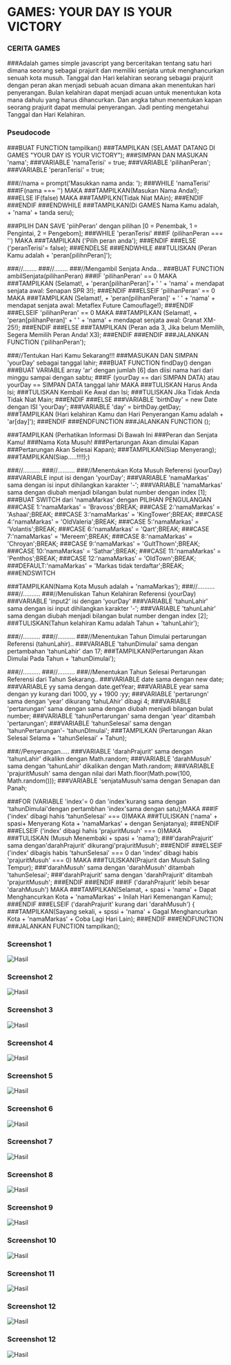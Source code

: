 # GAMES: YOUR DAY IS YOUR VICTORY

### CERITA GAMES


###Adalah games simple javascript yang berceritakan tentang satu hari dimana seorang sebagai prajurit dan memiliki senjata untuk menghancurkan senuah kota musuh. Tanggal dan Hari kelahiran seorang sebagai prajurit dengan peran akan menjadi sebuah acuan dimana akan menentukan hari penyerangan. Bulan kelahiran dapat menjadi acuan untuk menentukan kota mana dahulu yang harus dihancurkan. Dan angka tahun menentukan kapan seorang prajurit dapat memulai penyerangan. Jadi penting mengetahui Tanggal dan Hari Kelahiran.


### Pseudocode
###BUAT FUNCTION tampilkan()
###TAMPILKAN (SELAMAT DATANG DI GAMES "YOUR DAY IS YOUR VICTORY");
###SIMPAN DAN MASUKAN 'nama';
###VARIABLE 'namaTerisi' = true;
###VARIABLE 'pilihanPeran';
###VARIABLE 'peranTerisi' = true;

###//nama = prompt('Masukkan nama anda: ');
###WHILE 'namaTerisi'
###IF(nama === '') MAKA
###TAMPILKAN(Masukan Nama Anda!);
###ELSE IF(false) MAKA
###TAMPILKN(Tidak Niat MAin);
###ENDIF
###ENDIF
###ENDWHILE
###TAMPILKAN(Di GAMES Nama Kamu adalah,  + 'nama' + tanda seru);

###PILIH DAN SAVE 'piihPeran' dengan pilihan [0 = Penembak, 1 = Pengintai, 2 = Pengebom];
###WHILE 'peranTerisi'
###IF (pilihanPeran === '') MAKA
###TAMPILKAN ('Pilih peran anda');
###ENDIF
###ELSE ('peranTerisi'= false);
###ENDELSE
###ENDWHILE
###TULISKAN (Peran Kamu adalah + 'peran[pilihnPeran]');

###//........
###//........
###//Mengambil Senjata Anda...
###BUAT FUNCTION ambilSenjata(pilihanPeran)
###IF 'pilihanPeran' == 0 MAKA
###TAMPILKAN (Selamat!,  + 'peran[pilihanPeran]'+ ' ' + 'nama' + mendapat senjata awal: Senapan SPR 3!);
###ENDIF
###ELSEIF 'pilihanPeran' == 0 MAKA
###TAMPILKAN (Selamat!,  + 'peran[pilihanPeran]' + ' ' + 'nama' + mendapat senjata awal: Metaflex Future Camouflage!);
###ENDIF
###ELSEIF 'pilihanPeran' == 0 MAKA
###TAMPILKAN (Selamat!,  + 'peran[pilihanPeran]' + ' ' + 'nama' + mendapat senjata awal: Granat XM-25!);
###ENDIF
###ELSE
###TAMPILKAN (Peran ada 3, Jika belum Memilih, Segera Memilih Peran Anda! X3);
###ENDIF
###ENDIF
###JALANKAN FUNCTION ('pilihanPeran');

###//Tentukan Hari Kamu Sekarang!!!
###MASUKAN DAN SIMPAN 'yourDay' sebagai tanggal lahir;
###BUAT FUNCTION findDay() dengan
###BUAT VARIABLE array 'ar' dengan jumlah [6] dan diisi nama hari dari minggu sampai dengan sabtu;
###IF (yourDay == dari SIMPAN DATA) atau yourDay == SIMPAN DATA tanggal lahir MAKA
###TULISKAN Harus Anda Isi;
###TULISKAN Kembali Ke Awal dan Isi;
###TULISKAN Jika Tidak Anda Tidak Niat Main;
###ENDIF
###ELSE
###VARIABLE 'birthDay' = new Date dengan ISI 'yourDay';
###VARIABLE 'day' = birthDay.getDay;
###TAMPILKAN (Hari kelahiran Kamu dan Hari Penyerangan Kamu adalah  + 'ar[day]');
###ENDIF
###ENDFUNCTION
###JALANKAN FUNCTION ();

###TAMPILKAN (Perhatikan Informasi Di Bawah Ini
###Peran dan Senjata Kamu!
###Nama Kota Musuh!
###Pertarungan Akan dimulai Kapan
###Pertarungan Akan Selesai Kapan);
###TAMPILKAN(Siap Menyerang);
###TAMPILKAN(Siap.....!!!!);)

###//..........
###//..........
###//Menentukan Kota Musuh Referensi (yourDay)
###VARIABLE input isi dengan 'yourDay';
###VARIABLE 'namaMarkas' sama dengan isi input dihilangkan karakter '-';
###VARIABLE 'namaMarkas' sama dengan diubah menjadi bilangan bulat number dengan index [1];
###BUAT SWITCH dari 'namaMarkas' dengan PILIHAN PENGULANGAN
###CASE 1:'namaMarkas' = 'Bravoss';BREAK;
###CASE 2:'namaMarkas' = 'Ashaai';BREAK;
###CASE 3:'namaMarkas' = 'KingTower';BREAK;
###CASE 4:'namaMarkas' = 'OldValeria';BREAK;
###CASE 5:'namaMarkas' = 'Volantis';BREAK;
###CASE 6:'namaMarkas' = 'Qart';BREAK;
###CASE 7:'namaMarkas' = 'Mereem';BREAK;
###CASE 8:'namaMarkas' = 'Chroyan';BREAK;
###CASE 9:'namaMarkas' = 'GultThown';BREAK;
###CASE 10:'namaMarkas' = 'Sathar';BREAK;
###CASE 11:'namaMarkas' = 'Penthos';BREAK;
###CASE 12:'namaMarkas' = 'OldTown';BREAK;
###DEFAULT:'namaMarkas' = 'Markas tidak terdaftar';BREAK;
###ENDSWITCH

###TAMPILKAN(Nama Kota Musuh adalah + 'namaMarkas');
###//..........
###//..........
###//Menuliskan Tahun Kelahiran Referensi (yourDay)
###VARIABLE 'input2' isi dengan 'yourDay'
###VARIABLE 'tahunLahir' sama dengan isi input dihilangkan karakter '-';
###VARIABLE 'tahunLahir' sama dengan diubah menjadi bilangan bulat number dengan index [2];
###TULISKAN(Tahun kelahiran Kamu adalah Tahun  + 'tahunLahir');

###//..........
###//..........
###//Menentukan Tahun Dimulai pertarungan Referensi (tahunLahir)..
###VARIABLE 'tahunDimulai' sama dengan pertambahan 'tahunLahir' dan 17;
###TAMPILKAN(Pertarungan Akan Dimulai Pada Tahun  + 'tahunDimulai');

###//..........
###//..........
###//Menentukan Tahun Selesai Pertarungan Referensi dari Tahun Sekarang..
###VARIABLE date sama dengan new date;
###VARIABLE yy sama dengan date.getYear;
###VARIABLE year sama dengan yy kurang dari 1000, yy + 1900 :yy;
###VARIABLE 'pertarungn' sama dengan 'year' dikurang 'tahuLAhir' dibagi 4;
###VARIABLE 'pertarungan' sama dengan sama dengan diubah menjadi bilangan bulat number;
###VARIABLE 'tahunPertarungan' sama dengan 'year' ditambah 'pertarungan';
###VARIABLE 'tahunSelesai' sama dengan 'tahunPertarungan'- 'tahunDImulai';
###TAMPILKAN (Pertarungan Akan Selesai Selama  + 'tahunSelesai' +  Tahun);

###//Penyerangan.....
###VARIABLE 'darahPrajurit' sama dengan 'tahunLahir' dikalikn dengan Math.random;
###VARIABLE 'darahMusuh' sama dengan 'tahunLahir' dikalikan dengan Math.random;
###VARIABLE 'prajuritMusuh' sama dengan nilai dari Math.floor(Math.pow(100, Math.random()));
###VARIABLE 'senjataMusuh'sama dengan Senapan dan Panah;

###FOR (VARIABLE 'index'= 0 dan 'index'kurang sama dengan 'tahunDimulai'dengan pertambhan 'index'sama dengan satu);MAKA
###IF ('index' dibagi hahis 'tahunSelesai' === 0)MAKA
###TULISKAN ('nama' + spasi+ Menyerang Kota  + 'namaMarkas' + dengan Senjatanya);
###ENDIF
###ELSEIF ('index' dibagi hahis 'prajuritMusuh' === 0)MAKA
###TULISKAN (Musuh Menembaki + spasi + 'nama');
###'darahPrajurit' sama dengan'darahPrajurit' dikurangi'prajuritMusuh';
###ENDIF
###ELSEIF ('index' dibagis habis 'tahunSelesai' === 0 dan 'index' dibagi habis 'prajuritMusuh' === 0) MAKA
###TULISKAN(Prajurit dan Musuh Saling Tempur);
###'darahMusuh' sama dengan 'darahMusuh' ditambah 'tahunSelesai';
###'darahPrajurit' sama dengan 'darahPrajurit' ditambah 'prajuritMusuh';
###ENDIF
###ENDIF
###IF ('darahPrajurit' lebih besar 'darahMusuh') MAKA
###TAMPILKAN(Selamat,  + spasi + 'nama' + Dapat Menghancurkan Kota  + 'namaMarkas' + Inilah Hari Kemenangan Kamu);
###ENDIF
###ELSEIF ('darahPrajurit' kurang dari 'darahMusuh') {
###TAMPILKAN(Sayang sekali,  + spssi + 'nama' + Gagal Menghancurkan Kota  + 'namaMarkas' + Coba Lagi Hari Lain);
###ENDIF
###ENDFUNCTION
###JALANKAN FUNCTION tampilkan();





### Screenshot 1

![Hasil](https://github.com/davidjoshua87/h8-p0-w2/blob/master/asset/Screen%20Shot%201.png)


### Screenshot 2

![Hasil](https://github.com/davidjoshua87/h8-p0-w2/blob/master/asset/Screen%20Shot%202.png)

### Screenshot 3

![Hasil](https://github.com/davidjoshua87/h8-p0-w2/blob/master/asset/Screen%20Shot%203.png)

### Screenshot 4

![Hasil](https://github.com/davidjoshua87/h8-p0-w2/blob/master/asset/Screen%20Shot%204.png)

### Screenshot 5

![Hasil](https://github.com/davidjoshua87/h8-p0-w2/blob/master/asset/Screen%20Shot%205.png)

### Screenshot 6

![Hasil](https://github.com/davidjoshua87/h8-p0-w2/blob/master/asset/Screen%20Shot%206.png)

### Screenshot 7

![Hasil](https://github.com/davidjoshua87/h8-p0-w2/blob/master/asset/Screen%20Shot%207.png)

### Screenshot 8

![Hasil](https://github.com/davidjoshua87/h8-p0-w2/blob/master/asset/Screen%20Shot%208.png)

### Screenshot 9

![Hasil](https://github.com/davidjoshua87/h8-p0-w2/blob/master/asset/Screen%20Shot%209.png)

### Screenshot 10

![Hasil](https://github.com/davidjoshua87/h8-p0-w2/blob/master/asset/Screen%20Shot%2010.png)

### Screenshot 11

![Hasil](https://github.com/davidjoshua87/h8-p0-w2/blob/master/asset/Screen%20Shot%2011.png)

### Screenshot 12

![Hasil](https://github.com/davidjoshua87/h8-p0-w2/blob/master/asset/Screen%20Shot%2012.png)

### Screenshot 12

![Hasil](https://github.com/davidjoshua87/h8-p0-w2/blob/master/asset/Screen%20Shot%2013.png)